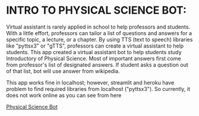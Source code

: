# INTRO TO PHYSICAL SCIENCE BOT:

Virtual assistant is rarely applied in school to help professors and students.
With a little effort, professors can tailor a list of questions and answers for a specific topic, a lecture, or a chapter.
By using TTS (text to speech) libraries like "pyttsx3" or "gTTS", professors can create a virtual assistant to help students.
This app created a virtual assistant bot to help students study Introductory of Physical Science.
Most of important answers first come from professor's list of designated answers. If student asks a question out of that list, bot will use answer from wikipedia.

This app works fine in localhost; however, streamlit and heroku have problem to find required libraries from localhost ("pyttsx3").
So currently, it does not work online as you can see from here

[Physical Science Bot](https://share.streamlit.io/3jcn/intro-physical-science-bot/main/main.py)

